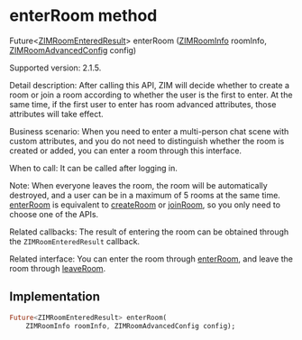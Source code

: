 


# enterRoom method








Future&lt;[ZIMRoomEnteredResult](../../zego_uikit_prebuilt_live_audio_room/ZIMRoomEnteredResult-class.md)> enterRoom
([ZIMRoomInfo](../../zego_uikit_prebuilt_live_audio_room/ZIMRoomInfo-class.md) roomInfo, [ZIMRoomAdvancedConfig](../../zego_uikit_prebuilt_live_audio_room/ZIMRoomAdvancedConfig-class.md) config)





<p>Supported version: 2.1.5.</p>
<p>Detail description: After calling this API, ZIM will decide whether to create a room or join a room according to whether the user is the first to enter. At the same time, if the first user to enter has room advanced attributes, those attributes will take effect.</p>
<p>Business scenario: When you need to enter a multi-person chat scene with custom attributes, and you do not need to distinguish whether the room is created or added, you can enter a room through this interface.</p>
<p>When to call: It can be called after logging in.</p>
<p>Note: When everyone leaves the room, the room will be automatically destroyed, and a user can be in a maximum of 5 rooms at the same time. <a href="../../zego_uikit_prebuilt_live_audio_room/ZIM/enterRoom.md">enterRoom</a> is equivalent to <a href="../../zego_uikit_prebuilt_live_audio_room/ZIM/createRoom.md">createRoom</a> or <a href="../../zego_uikit_prebuilt_live_audio_room/ZIM/joinRoom.md">joinRoom</a>, so you only need to choose one of the APIs.</p>
<p>Related callbacks: The result of entering the room can be obtained through the <code>ZIMRoomEnteredResult</code> callback.</p>
<p>Related interface: You can enter the room through <a href="../../zego_uikit_prebuilt_live_audio_room/ZIM/enterRoom.md">enterRoom</a>, and leave the room through <a href="../../zego_uikit_prebuilt_live_audio_room/ZIM/leaveRoom.md">leaveRoom</a>.</p>



## Implementation

```dart
Future<ZIMRoomEnteredResult> enterRoom(
    ZIMRoomInfo roomInfo, ZIMRoomAdvancedConfig config);
```







